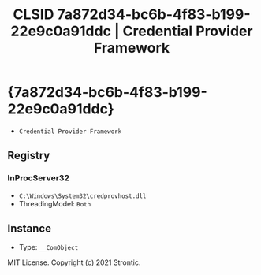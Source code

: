 ﻿---
title: "CLSID 7a872d34-bc6b-4f83-b199-22e9c0a91ddc | Credential Provider Framework"
excerpt: What is COM-Object CLSID 7a872d34-bc6b-4f83-b199-22e9c0a91ddc?
---

# {7a872d34-bc6b-4f83-b199-22e9c0a91ddc}

* `Credential Provider Framework`

## Registry


### InProcServer32

* `C:\Windows\System32\credprovhost.dll`
* ThreadingModel: `Both`

## Instance

* Type: `__ComObject`

MIT License. Copyright (c) 2021 Strontic.


